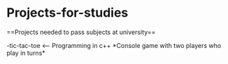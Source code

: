 # Projects-for-studies
==Projects needed to pass subjects at university==

-tic-tac-toe <-- Programming in c++ 
\*Console game with two players who play in turns\*
